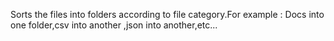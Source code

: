 Sorts the files into folders according to file category.For example : Docs into one folder,csv into another ,json into another,etc...
